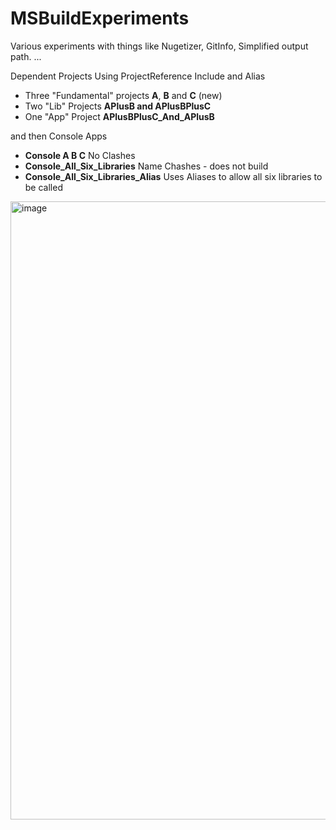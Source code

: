 # MSBuildExperiments
Various experiments  with things like Nugetizer, GitInfo, Simplified output path. ...

Dependent Projects Using ProjectReference Include and Alias

- Three "Fundamental" projects **A**, **B** and **C** (new)
- Two "Lib" Projects **APlusB and APlusBPlusC**
- One "App" Project **APlusBPlusC_And_APlusB**

and then Console Apps

- **Console A B C** No Clashes
- **Console_All_Six_Libraries** Name Chashes - does not build
- **Console_All_Six_Libraries_Alias** Uses Aliases to allow all six libraries to be called

<img width="989" alt="image" src="https://github.com/ThreeSteve/MSBuildExperiments/assets/99689011/76a86d57-ed6a-4860-877b-654f8c74fe27">

